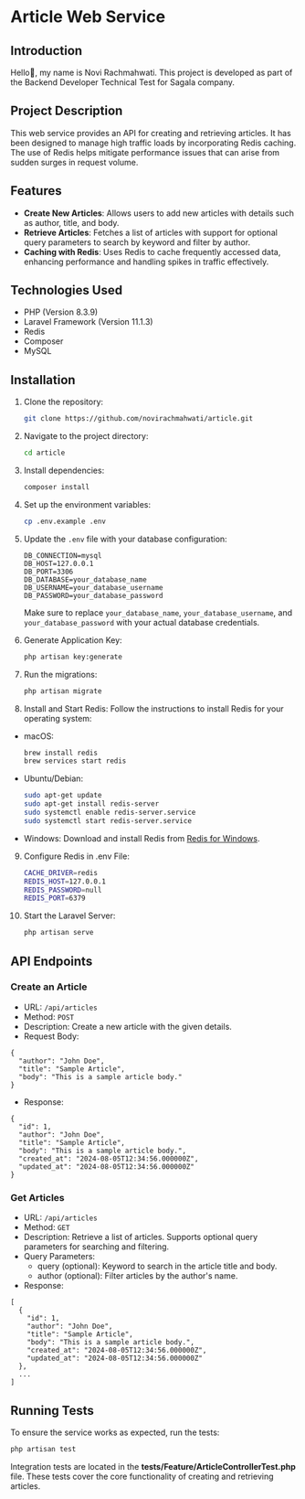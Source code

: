 # Article Web Service

## Introduction
Hello👋, my name is Novi Rachmahwati. This project is developed as part of the Backend Developer Technical Test for Sagala company.

## Project Description
This web service provides an API for creating and retrieving articles. It has been designed to manage high traffic loads by incorporating Redis caching. The use of Redis helps mitigate performance issues that can arise from sudden surges in request volume.


## Features
- **Create New Articles**: Allows users to add new articles with details such as author, title, and body.
- **Retrieve Articles**: Fetches a list of articles with support for optional query parameters to search by keyword and filter by author.
- **Caching with Redis**: Uses Redis to cache frequently accessed data, enhancing performance and handling spikes in traffic effectively.


## Technologies Used
- PHP (Version 8.3.9)
- Laravel Framework (Version 11.1.3)
- Redis
- Composer
- MySQL

## Installation
1. Clone the repository:
    ```sh
    git clone https://github.com/novirachmahwati/article.git
    ```
2. Navigate to the project directory:
    ```sh
    cd article
    ```
3. Install dependencies:
    ```sh
    composer install
    ```
4. Set up the environment variables:
    ```sh
    cp .env.example .env
    ```
5. Update the `.env` file with your database configuration:

    ```
    DB_CONNECTION=mysql
    DB_HOST=127.0.0.1
    DB_PORT=3306
    DB_DATABASE=your_database_name
    DB_USERNAME=your_database_username
    DB_PASSWORD=your_database_password
    ```

   Make sure to replace `your_database_name`, `your_database_username`, and `your_database_password` with your actual database credentials.

6. Generate Application Key:
    ```sh
    php artisan key:generate
    ```

7. Run the migrations:
    ```sh
    php artisan migrate
    ```

8. Install and Start Redis:
Follow the instructions to install Redis for your operating system:
- macOS:
    ```sh
    brew install redis
    brew services start redis
    ```
- Ubuntu/Debian:
    ```sh
    sudo apt-get update
    sudo apt-get install redis-server
    sudo systemctl enable redis-server.service
    sudo systemctl start redis-server.service
    ```
- Windows:
Download and install Redis from [Redis for Windows](https://github.com/microsoftarchive/redis/releases).

9. Configure Redis in .env File:
    ```sh
    CACHE_DRIVER=redis
    REDIS_HOST=127.0.0.1
    REDIS_PASSWORD=null
    REDIS_PORT=6379
    ```

10. Start the Laravel Server:
    ```sh
    php artisan serve
    ```

## API Endpoints
### Create an Article
- URL: `/api/articles`
- Method: `POST`
- Description: Create a new article with the given details.
- Request Body:
```
{
  "author": "John Doe",
  "title": "Sample Article",
  "body": "This is a sample article body."
}
```
- Response:
```
{
  "id": 1,
  "author": "John Doe",
  "title": "Sample Article",
  "body": "This is a sample article body.",
  "created_at": "2024-08-05T12:34:56.000000Z",
  "updated_at": "2024-08-05T12:34:56.000000Z"
}
```
### Get Articles
- URL: `/api/articles`
- Method: `GET`
- Description: Retrieve a list of articles. Supports optional query parameters for searching and filtering.
- Query Parameters:
    - query (optional): Keyword to search in the article title and body.
    - author (optional): Filter articles by the author's name.
- Response:
```
[
  {
    "id": 1,
    "author": "John Doe",
    "title": "Sample Article",
    "body": "This is a sample article body.",
    "created_at": "2024-08-05T12:34:56.000000Z",
    "updated_at": "2024-08-05T12:34:56.000000Z"
  },
  ...
]
```

## Running Tests
To ensure the service works as expected, run the tests:
```sh
php artisan test
```
Integration tests are located in the **tests/Feature/ArticleControllerTest.php** file. These tests cover the core functionality of creating and retrieving articles.